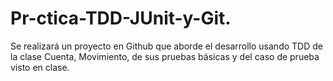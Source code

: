 # Pr-ctica-TDD-JUnit-y-Git.
Se realizará un proyecto en Github que aborde el desarrollo usando TDD de la clase Cuenta, Movimiento, de sus pruebas básicas y del caso de prueba visto en clase. 
